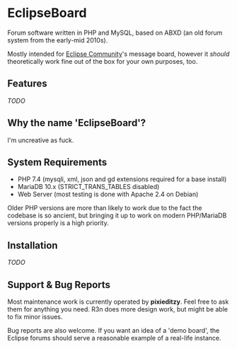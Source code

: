 # EclipseBoard
Forum software written in PHP and MySQL, based on ABXD (an old forum system from the early-mid 2010s).

Mostly intended for [Eclipse Community](https://forum.eclipse.cx/)'s message board, however it *should* theoretically work fine out of the box for your own purposes, too.

## Features
*TODO*

## Why the name 'EclipseBoard'?
I'm uncreative as fuck.

## System Requirements
* PHP 7.4 (mysqli, xml, json and gd extensions required for a base install)
* MariaDB 10.x (STRICT_TRANS_TABLES disabled)
* Web Server (most testing is done with Apache 2.4 on Debian)

Older PHP versions are more than likely to work due to the fact the codebase is so ancient, but bringing it up to work on modern PHP/MariaDB versions properly is a high priority.

## Installation
*TODO*

## Support & Bug Reports
Most maintenance work is currently operated by **pixieditzy**. Feel free to ask them for anything you need. R3n does more design work, but might be able to fix minor issues.

Bug reports are also welcome. If you want an idea of a 'demo board', the Eclipse forums should serve a reasonable example of a real-life instance.
